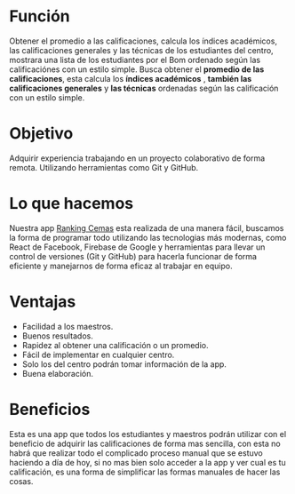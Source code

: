 # Función

Obtener el promedio a las calificaciones, calcula los índices académicos, las calificaciones generales y las técnicas de los estudiantes del centro, mostrara una lista de los estudiantes por el Bom ordenado según las calificaciónes con un estilo simple. Busca obtener el  **promedio de las calificaciones**, esta calcula los **índices académicos** , **también las calificaciones generales** y **las técnicas** ordenadas según las calificación con un estilo simple.

# Objetivo
  
Adquirir experiencia trabajando en un proyecto colaborativo de forma remota. Utilizando herramientas como Git y GitHub.

# Lo que hacemos

Nuestra app [Ranking Cemas](http://adonyssantos.me/rankings-cemas/) esta realizada de una manera fácil, buscamos la forma de programar todo utilizando las tecnologias más modernas, como React de Facebook, Firebase de Google y herramientas para llevar un control de versiones (Git y GitHub) para hacerla funcionar de forma eficiente y manejarnos de forma eficaz al trabajar en equipo.

# Ventajas

- Facilidad a los maestros.
- Buenos resultados.
- Rapidez al obtener una calificación o un promedio.
- Fácil de implementar en cualquier centro.
- Solo los del centro podrán tomar información de la app.
- Buena elaboración.

 # Beneficios
 
 Esta es una app que todos los estudiantes y maestros podrán utilizar con el beneficio de adquirir las calificaciones de forma mas sencilla, con esta no habrá que realizar todo el complicado proceso manual que se estuvo haciendo a día de hoy, si no mas bien solo acceder a la app y ver cual es tu calificación, es una forma de simplificar las formas manuales de hacer las cosas. 
 
